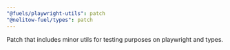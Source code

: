 ```yaml
---
"@fuels/playwright-utils": patch
"@nelitow-fuel/types": patch
---
```


Patch that includes minor utils for testing purposes on playwright and types.
